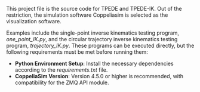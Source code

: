This project file is the source code for TPEDE and TPEDE-IK. Out of the restriction, the simulation software Coppeliasim is selected as the visualization software.

Examples include the single-point inverse kinematics testing program, *one_point_IK.py*, and the circular trajectory inverse kinematics testing program, *trajectory_IK.py*. These programs can be executed directly, but the following requirements must be met before running them:

- **Python Environment Setup**: Install the necessary dependencies according to the *requirements.txt* file.
- **CoppeliaSim Version**: Version 4.5.0 or higher is recommended, with compatibility for the ZMQ API module.

